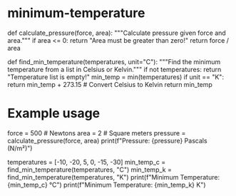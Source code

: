 # minimum-temperature
def calculate_pressure(force, area):
    """Calculate pressure given force and area."""
    if area <= 0:
        return "Area must be greater than zero!"
    return force / area

def find_min_temperature(temperatures, unit="C"):
    """Find the minimum temperature from a list in Celsius or Kelvin."""
    if not temperatures:
        return "Temperature list is empty!"
    min_temp = min(temperatures)
    if unit == "K":
        return min_temp + 273.15  # Convert Celsius to Kelvin
    return min_temp

# Example usage
force = 500  # Newtons
area = 2  # Square meters
pressure = calculate_pressure(force, area)
print(f"Pressure: {pressure} Pascals (N/m²)")

temperatures = [-10, -20, 5, 0, -15, -30]
min_temp_c = find_min_temperature(temperatures, "C")
min_temp_k = find_min_temperature(temperatures, "K")
print(f"Minimum Temperature: {min_temp_c} °C")
print(f"Minimum Temperature: {min_temp_k} K")
